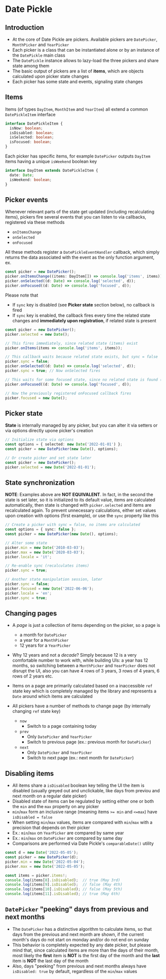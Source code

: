 # Date Pickle

## Introduction

- At the core of Date Pickle are pickers. Available pickers are `DatePicker`, `MonthPicker` and `YearPicker`
- Each picker is a class that can be instantiated alone or by an instance of the `DatePickle` main class
- The `DatePickle` instance allows to lazy-load the three pickers and share state among them
- The basic output of pickers are a list of **items**, which are objects calculated upon picker state changes
- Each picker has some state and events, signaling state changes

## Items

Items (of types `DayItem`, `MonthItem` and `YearItem`) all extend a common `DatePickleItem` interface

```ts
interface DatePickleItem {
  isNow: boolean;
  isDisabled: boolean;
  isSelected: boolean;
  isFocused: boolean;
}
```

Each picker has specific items, for example `DatePicker` outputs `DayItem` items having a unique `isWeekend` boolean key

```ts
interface DayItem extends DatePickleItem {
  date: Date;
  isWeekend: boolean;
}
```

## Picker events

Whenever relevant parts of the state get updated (including recalculating items), pickers fire several events that you can listen to via callbacks, registered via these methods

- `onItemsChange`
- `onSelected`
- `onFocused`

All these methods register a `DatePickleEventHandler` callback, which simply returns the data associated with the event as the only function argument, ex.

```ts
const picker = new DatePicker();
picker.onItemsChange((items: DayItem[]) => console.log('items', items));
picker.onSelected((d: Date) => console.log('selected', d));
picker.onFocused((d: Date) => console.log('focused', d));
```

Please note that
- If `sync` key is disabled (see **Picker state** section below), no callback is fired
- If `sync` key is enabled, the callback fires every time the related state changes and **immediately upon registration**, if related state is present

```ts
const picker = new DatePicker();
picker.selected = new Date();

// This fires immediately, since related state (items) exist
picker.onItems(items => console.log('items', items));

// This callback waits because related state exists, but sync = false
picker.sync = false;
picker.onSelected((d: Date) => console.log('selected', d));
picker.sync = true; // Now onSelected fires

// This waits for some focused state, since no related state is found (default is undefined)
picker.onFocused((d: Date) => console.log('focused', d));

// Now the previously registered onFocused callback fires
picker.focused = new Date();
```

## Picker state

**State** is internally managed by any picker, but you can alter it via setters or via options directly upone picker's creation

```ts
// Initialize state via options
const options = { selected: new Date('2022-01-01') };
const picker = new DatePicker(new Date(), options);

// Or create picker and set state later
const picker = new DatePicker();
picker.selected = new Date('2022-01-01');
```

## State synchronization

**NOTE**: Examples above are **NOT EQUIVALENT**. In fact, in the second the state is set later, so it is initialized to its default value, items are calculated automatically, then state is changed with `picker.selected` and items are recalculated again. To prevent unnecessary calculations, either set values upon creation with options (first example), or use the `sync` property like this

```ts
// Create a picker with sync = false, no items are calculated
const options = { sync: false };
const picker = new DatePicker(new Date(), options);

// Alter some state
picker.min = new Date('2010-03-03');
picker.max = new Date('2020-03-03');
picker.locale = 'it';

// Re-enable sync (recalculates items)
picker.sync = true;

// Another state manipulation session, later
picker.sync = false;
picker.focused = new Date('2022-06-06');
picker.locale = 'en';
picker.sync = true;
```

## Changing pages
- A *page* is just a collection of items depending on the picker, so a page is
  - a month for `DatePicker`
  - a year for a `MonthPicker`
  - 12 years for a `YearPicker`

- Why 12 years and not a *decade*? Simply because 12 is a very comfortable number to work with, while building UIs: a year has 12 months, so switching between a `MonthPicker` and `YearPicker` does not disrupt the UI, also you can have 4 rows of 3 years, 3 rows of 4 years, 6 rows of 2 years etc.

- Items on a page are primarily calculated based on a inaccessible `ref` state key which is completely managed by the library and represents a `Date` around which items are calculated
- All pickers have a number of methods to change page (by internally changing `ref` state key)
  - `now`
    - Switch to a page containing today
  - `prev`
    - Only `DatePicker` and `YearPicker`
    - Switch to previous page (ex.: previous month for `DatePicker`)
  - `next`
    - Only `DatePicker` and `YearPicker`
    - Switch to next page (ex.: next month for `DatePicker`)

## Disabling items
- All items share a `isDisabled` boolean key telling the UI the item is disabled (usually greyed out and unclickable, like days from previou and next month on a regular date picker)
- Disabled state of items can be regulated by setting either one or both the `min` and the `max` property on any picker
- `min`/`max` form an inclusive range (meaning items `>= min` and `<=max`) have `isDisabled = false`
- When setting `min`/`max` values, items are compared with `min`/`max` with a precision that depends on their picker
- Ex.: `min`/`max` on `YearPicker` are compared by same year
- Ex.: `min`/`max` on `DatePicker` are compared by same day
- Comparisons are performed via Date Pickle's `comparableDate()` utility

```ts
const d = new Date('2022-05-05');
const picker = new DatePicker(d);
picker.min = new Date('2022-05-04');
picker.max = new Date('2022-05-05');

const items = picker.items!;
console.log(items[8].isDisabled);  // true (May 3rd)
console.log(items[9].isDisabled);  // false (May 4th)
console.log(items[10].isDisabled); // false (May 5th)
console.log(items[11].isDisabled); // true (May 6th)
```

## `DatePicker` "peeking" days from previous and next months
- The `DatePicker` has a distinctive algorithm to calculate items, so that days from the previous and next month are shown, if the current month's days do not start on monday and/or do not end on sunday
- This behavior is completely expected by any date picker, but please mind that, since calculated items are more than the days of their month, most likely the **first** item is **NOT** is the first day of the month and the **last** item is **NOT** the last day of the month
- Also, days "peeking" from previous and next months always have `isDisabled: true` by default, regardless of the `min`/`max` values
